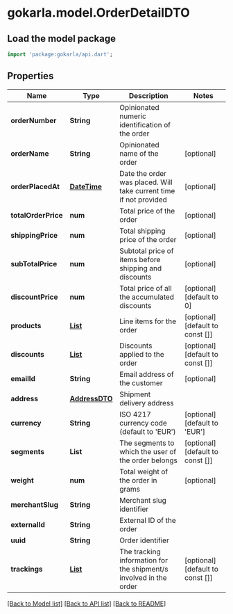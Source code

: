 # gokarla.model.OrderDetailDTO

## Load the model package
```dart
import 'package:gokarla/api.dart';
```

## Properties
Name | Type | Description | Notes
------------ | ------------- | ------------- | -------------
**orderNumber** | **String** | Opinionated numeric identification of the order | 
**orderName** | **String** | Opinionated name of the order | [optional] 
**orderPlacedAt** | [**DateTime**](DateTime.md) | Date the order was placed. Will take current time if not provided | [optional] 
**totalOrderPrice** | **num** | Total price of the order | [optional] 
**shippingPrice** | **num** | Total shipping price of the order | [optional] 
**subTotalPrice** | **num** | Subtotal price of items before shipping and discounts | [optional] 
**discountPrice** | **num** | Total price of all the accumulated discounts | [optional] [default to 0]
**products** | [**List<ProductDTO>**](ProductDTO.md) | Line items for the order | [optional] [default to const []]
**discounts** | [**List<OrderDiscountDTO>**](OrderDiscountDTO.md) | Discounts applied to the order | [optional] [default to const []]
**emailId** | **String** | Email address of the customer | [optional] 
**address** | [**AddressDTO**](AddressDTO.md) | Shipment delivery address | 
**currency** | **String** | ISO 4217 currency code (default to 'EUR') | [optional] [default to 'EUR']
**segments** | **List<String>** | The segments to which the user of the order belongs | [optional] [default to const []]
**weight** | **num** | Total weight of the order in grams | [optional] 
**merchantSlug** | **String** | Merchant slug identifier | 
**externalId** | **String** | External ID of the order | 
**uuid** | **String** | Order identifier | 
**trackings** | [**List<TrackingDTO>**](TrackingDTO.md) | The tracking information for the shipment/s involved in the order | [optional] [default to const []]

[[Back to Model list]](../README.md#documentation-for-models) [[Back to API list]](../README.md#documentation-for-api-endpoints) [[Back to README]](../README.md)


